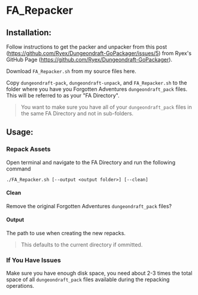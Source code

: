 # FA_Repacker

## Installation:
Follow instructions to get the packer and unpacker from this post (https://github.com/Ryex/Dungeondraft-GoPackager/issues/5) from Ryex's GitHub Page (https://github.com/Ryex/Dungeondraft-GoPackager).

Download `FA_Repacker.sh` from my source files here.

Copy `dungeondraft-pack`, `dungeondraft-unpack`, and `FA_Repacker.sh` to the folder where you have you Forgotten Adventures `dungeondraft_pack` files. This will be referred to as your "FA Directory".

> You want to make sure you have all of your `dungeondraft_pack` files in the same FA Directory and not in sub-folders.

## Usage:

### Repack Assets
Open terminal and navigate to the FA Directory  and run the following command

```
./FA_Repacker.sh [--output <output folder>] [--clean]
```

#### Clean
Remove the original Forgotten Adventures `dungeondraft_pack` files?

#### Output
The path to use when creating the new repacks.

> This defaults to the current directory if ommitted.

### If You Have Issues
Make sure you have enough disk space, you need about 2-3 times the total space of all `dungeondraft_pack` files available during the repacking operations.
